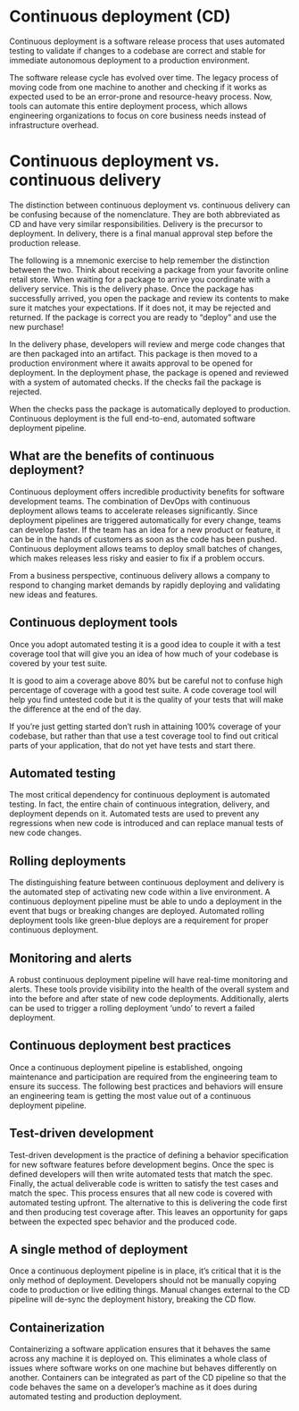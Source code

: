 # Continuous deployment (CD)
Continuous deployment is a software release process that uses automated testing to validate if changes to a codebase are correct and stable for immediate autonomous deployment to a production environment.

The software release cycle has evolved over time. The legacy process of moving code from one machine to another and checking if it works as expected used to be an error-prone and resource-heavy process. Now, tools can automate this entire deployment process, which allows engineering organizations to focus on core business needs instead of infrastructure overhead.

# Continuous deployment vs. continuous delivery
The distinction between continuous deployment vs. continuous delivery can be confusing because of the nomenclature. They are both abbreviated as CD and have very similar responsibilities. Delivery is the precursor to deployment. In delivery, there is a final manual approval step before the production release. 

The following is a mnemonic exercise to help remember the distinction between the two. Think about receiving a package from your favorite online retail store. When waiting for a package to arrive you coordinate with a delivery service. This is the delivery phase.  Once the package has successfully arrived, you open the package and review its contents to make sure it matches your expectations. If it does not, it may be rejected and returned. If the package is correct you are ready to “deploy” and use the new purchase!

In the delivery phase, developers will review and merge code changes that are then packaged into an artifact. This package is then moved to a production environment where it awaits approval to be opened for deployment.  In the deployment phase, the package is opened and reviewed with a system of automated checks. If the checks fail the package is rejected. 

When the checks pass the package is automatically deployed to production. Continuous deployment is the full end-to-end, automated software deployment pipeline. 




## What are the benefits of continuous deployment?
Continuous deployment offers incredible productivity benefits for software development teams. The combination of DevOps with continuous deployment allows teams to accelerate releases significantly. Since deployment pipelines are triggered automatically for every change, teams can develop faster. If the team has an idea for a new product or feature, it can be in the hands of customers as soon as the code has been pushed. Continuous deployment allows teams to deploy small batches of changes, which makes releases less risky and easier to fix if a problem occurs.

From a business perspective, continuous delivery allows a company to respond to changing market demands by rapidly deploying and validating new ideas and features. 

## Continuous deployment tools
Once you adopt automated testing it is a good idea to couple it with a test coverage tool that will give you an idea of how much of your codebase is covered by your test suite.

It is good to aim a coverage above 80% but be careful not to confuse high percentage of coverage with a good test suite. A code coverage tool will help you find untested code but it is the quality of your tests that will make the difference at the end of the day.

If you’re just getting started don’t rush in attaining 100% coverage of your codebase, but rather than that use a test coverage tool to find out critical parts of your application, that do not yet have tests and start there.

## Automated testing
The most critical dependency for continuous deployment is automated testing. In fact, the entire chain of continuous integration, delivery, and deployment depends on it. Automated tests are used to prevent any regressions when new code is introduced and can replace manual tests of new code changes.

## Rolling deployments
The distinguishing feature between continuous deployment and delivery is the automated step of activating new code within a live environment. A continuous deployment pipeline must be able to undo a deployment in the event that bugs or breaking changes are deployed. Automated rolling deployment tools like green-blue deploys are a requirement for proper continuous deployment.

## Monitoring and alerts
A robust continuous deployment pipeline will have real-time monitoring and alerts. These tools provide visibility into the health of the overall system and into the before and after state of new code deployments. Additionally, alerts can be used to trigger a rolling deployment ‘undo’ to revert a failed deployment.

## Continuous deployment best practices
Once a continuous deployment pipeline is established, ongoing maintenance and participation are required from the engineering team to ensure its success. The following best practices and behaviors will ensure an engineering team is getting the most value out of a continuous deployment pipeline.

## Test-driven development
Test-driven development is the practice of defining a behavior specification for new software features before development begins. Once the spec is defined developers will then write automated tests that match the spec. Finally, the actual deliverable code is written to satisfy the test cases and match the spec. This process ensures that all new code is covered with automated testing upfront. The alternative to this is delivering the code first and then producing test coverage after. This leaves an opportunity for gaps between the expected spec behavior and the produced code.

## A single method of deployment
Once a continuous deployment pipeline is in place, it’s critical that it is the only method of deployment. Developers should not be manually copying code to production or live editing things. Manual changes external to the CD pipeline will de-sync the deployment history, breaking the CD flow.

## Containerization
Containerizing a software application ensures that it behaves the same across any machine it is deployed on. This eliminates a whole class of issues where software works on one machine but behaves differently on another. Containers can be integrated as part of the CD pipeline so that the code behaves the same on a developer’s machine as it does during automated testing and production deployment.



